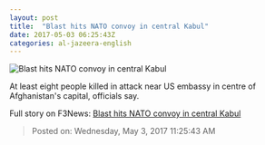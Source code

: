 ```yaml
---
layout: post
title:  "Blast hits NATO convoy in central Kabul"
date: 2017-05-03 06:25:43Z
categories: al-jazeera-english
---
```


![Blast hits NATO convoy in central Kabul](http://www.aljazeera.com/mritems/Images/2017/5/3/da7fdffa49c141ddbd07d5a287e88340_18.jpg)

At least eight people killed in attack near US embassy in centre of Afghanistan's capital, officials say.


Full story on F3News: [Blast hits NATO convoy in central Kabul](http://www.f3nws.com/n/ydeEcD)

> Posted on: Wednesday, May 3, 2017 11:25:43 AM

